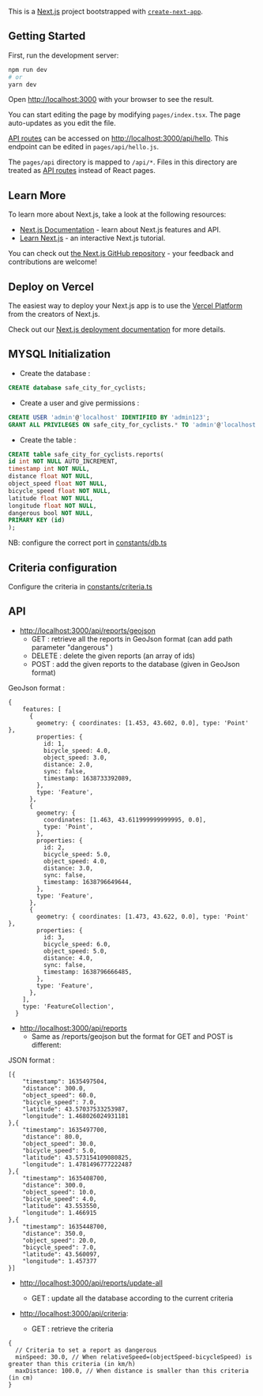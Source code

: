 This is a [Next.js](https://nextjs.org/) project bootstrapped with [`create-next-app`](https://github.com/vercel/next.js/tree/canary/packages/create-next-app).

## Getting Started

First, run the development server:

```bash
npm run dev
# or
yarn dev
```

Open [http://localhost:3000](http://localhost:3000) with your browser to see the result.

You can start editing the page by modifying `pages/index.tsx`. The page auto-updates as you edit the file.

[API routes](https://nextjs.org/docs/api-routes/introduction) can be accessed on [http://localhost:3000/api/hello](http://localhost:3000/api/hello). This endpoint can be edited in `pages/api/hello.js`.

The `pages/api` directory is mapped to `/api/*`. Files in this directory are treated as [API routes](https://nextjs.org/docs/api-routes/introduction) instead of React pages.

## Learn More

To learn more about Next.js, take a look at the following resources:

- [Next.js Documentation](https://nextjs.org/docs) - learn about Next.js features and API.
- [Learn Next.js](https://nextjs.org/learn) - an interactive Next.js tutorial.

You can check out [the Next.js GitHub repository](https://github.com/vercel/next.js/) - your feedback and contributions are welcome!

## Deploy on Vercel

The easiest way to deploy your Next.js app is to use the [Vercel Platform](https://vercel.com/new?utm_medium=default-template&filter=next.js&utm_source=create-next-app&utm_campaign=create-next-app-readme) from the creators of Next.js.

Check out our [Next.js deployment documentation](https://nextjs.org/docs/deployment) for more details.

## MYSQL Initialization

- Create the database :
```sql
CREATE database safe_city_for_cyclists;
```

- Create a user and give permissions :
```sql
CREATE USER 'admin'@'localhost' IDENTIFIED BY 'admin123';
GRANT ALL PRIVILEGES ON safe_city_for_cyclists.* TO 'admin'@'localhost';
```

- Create the table :
```sql
CREATE table safe_city_for_cyclists.reports(
id int NOT NULL AUTO_INCREMENT,
timestamp int NOT NULL,
distance float NOT NULL,
object_speed float NOT NULL,
bicycle_speed float NOT NULL,
latitude float NOT NULL,
longitude float NOT NULL,
dangerous bool NOT NULL,
PRIMARY KEY (id)
);
```

NB: configure the correct port in [constants/db.ts](constants/db.ts)

## Criteria configuration
Configure the criteria in [constants/criteria.ts](constants/criteria.ts)

## API
- [http://localhost:3000/api/reports/geojson](http://localhost:3000/api/reports/geojson)
  - GET : retrieve all the reports in GeoJson format (can add path parameter "dangerous" )
  - DELETE : delete the given reports (an array of ids)
  - POST : add the given reports to the database (given in GeoJson format)

GeoJson format : 
```json5
{
    features: [
      {
        geometry: { coordinates: [1.453, 43.602, 0.0], type: 'Point' },
        properties: {
          id: 1,
          bicycle_speed: 4.0,
          object_speed: 3.0,
          distance: 2.0,
          sync: false,
          timestamp: 1638733392089,
        },
        type: 'Feature',
      },
      {
        geometry: {
          coordinates: [1.463, 43.611999999999995, 0.0],
          type: 'Point',
        },
        properties: {
          id: 2,
          bicycle_speed: 5.0,
          object_speed: 4.0,
          distance: 3.0,
          sync: false,
          timestamp: 1638796649644,
        },
        type: 'Feature',
      },
      {
        geometry: { coordinates: [1.473, 43.622, 0.0], type: 'Point' },
        properties: {
          id: 3,
          bicycle_speed: 6.0,
          object_speed: 5.0,
          distance: 4.0,
          sync: false,
          timestamp: 1638796666485,
        },
        type: 'Feature',
      },
    ],
    type: 'FeatureCollection',
  }
```

- [http://localhost:3000/api/reports](http://localhost:3000/api/reports)
  - Same as /reports/geojson but the format for GET and POST is different:

JSON format :
```json5
[{
    "timestamp": 1635497504,
    "distance": 300.0,
    "object_speed": 60.0,
    "bicycle_speed": 7.0,
    "latitude": 43.57037533253987,
    "longitude": 1.468026024931181
},{
    "timestamp": 1635497700,
    "distance": 80.0,
    "object_speed": 30.0,
    "bicycle_speed": 5.0,
    "latitude": 43.573154109080825,
    "longitude": 1.4781496777222487
},{
    "timestamp": 1635408700,
    "distance": 300.0,
    "object_speed": 10.0,
    "bicycle_speed": 4.0,
    "latitude": 43.553550, 
    "longitude": 1.466915
},{
    "timestamp": 1635448700,
    "distance": 350.0,
    "object_speed": 20.0,
    "bicycle_speed": 7.0,
    "latitude": 43.560097, 
    "longitude": 1.457377
}]
```

- [http://localhost:3000/api/reports/update-all](http://localhost:3000/api/reports/update-all)
  - GET : update all the database according to the current criteria


- [http://localhost:3000/api/criteria](http://localhost:3000/api/criteria):
  - GET : retrieve the criteria

```json5
{
  // Criteria to set a report as dangerous
  minSpeed: 30.0, // When relativeSpeed=(objectSpeed-bicycleSpeed) is greater than this criteria (in km/h)
  maxDistance: 100.0, // When distance is smaller than this criteria (in cm)
}
```


